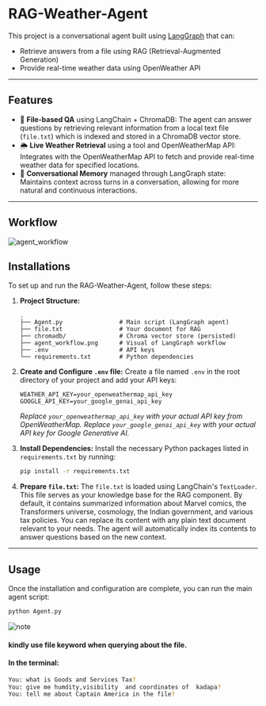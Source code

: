 # RAG-Weather-Agent 

This project is a conversational agent built using [LangGraph](https://github.com/langchain-ai/langgraph) that can:
- Retrieve answers from a file using RAG (Retrieval-Augmented Generation)
- Provide real-time weather data using OpenWeather API

---

##  Features

- 📄 **File-based QA** using LangChain + ChromaDB: The agent can answer questions by retrieving relevant information from a local text file (`file.txt`) which is indexed and stored in a ChromaDB vector store.
- 🌦️ **Live Weather Retrieval** using a tool and OpenWeatherMap API: Integrates with the OpenWeatherMap API to fetch and provide real-time weather data for specified locations.
- 🤖 **Conversational Memory** managed through LangGraph state: Maintains context across turns in a conversation, allowing for more natural and continuous interactions.

---
## Workflow

![agent_workflow](https://github.com/user-attachments/assets/3eef427a-10cd-4922-9ea2-b480c05aa044)


## Installations

To set up and run the RAG-Weather-Agent, follow these steps:

1.  **Project Structure:**

    ```
    .
    ├── Agent.py                # Main script (LangGraph agent)
    ├── file.txt                # Your document for RAG
    ├── chromadb/               # Chroma vector store (persisted)
    ├── agent_workflow.png      # Visual of LangGraph workflow
    ├── .env                    # API keys
    └── requirements.txt        # Python dependencies
    ```

2.  **Create and Configure `.env` file:**
    Create a file named `.env` in the root directory of your project and add your API keys:

    ```
    WEATHER_API_KEY=your_openweathermap_api_key
    GOOGLE_API_KEY=your_google_genai_api_key
    ```
    *Replace `your_openweathermap_api_key` with your actual API key from OpenWeatherMap.*
    *Replace `your_google_genai_api_key` with your actual API key for Google Generative AI.*

3.  **Install Dependencies:**
    Install the necessary Python packages listed in `requirements.txt` by running:

    ```bash
    pip install -r requirements.txt
    ```

4.  **Prepare `file.txt`:**
    The `file.txt` is loaded using LangChain's `TextLoader`. This file serves as your knowledge base for the RAG component. By default, it contains summarized information about Marvel comics, the Transformers universe, cosmology, the Indian government, and various tax policies. You can replace its content with any plain text document relevant to your needs. The agent will automatically index its contents to answer questions based on the new context.

---

## Usage

Once the installation and configuration are complete, you can run the main agent script:

```bash
python Agent.py
```
![note](https://img.shields.io/badge/Important-Note-blue)
#### kindly use file keyword when querying about the file.

#### In the terminal:
```bash
You: what is Goods and Services Tax?
You: give me humdity,visibility  and coordinates of  kadapa?
You: tell me about Captain America in the file?
